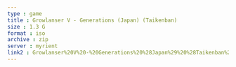 ```yaml
---
type : game
title : Growlanser V - Generations (Japan) (Taikenban)
size : 1.3 G
format : iso
archive : zip
server : myrient
link2 : Growlanser%20V%20-%20Generations%20%28Japan%29%20%28Taikenban%29
---
```

